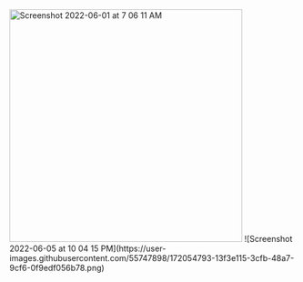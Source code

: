 <img width="409" alt="Screenshot 2022-06-01 at 7 06 11 AM" src="https://user-images.githubusercontent.com/55747898/172054786-26cbb08c-d6f4-4b79-9827-9884f4f3d1ac.png">
![Screenshot 2022-06-05 at 10 04 15 PM](https://user-images.githubusercontent.com/55747898/172054793-13f3e115-3cfb-48a7-9cf6-0f9edf056b78.png)
